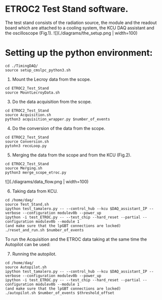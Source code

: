 # ETROC2 Test Stand software.
The test stand consists of the radiation source, the module and the readout board which are attached to a cooling system, the KCU DAQ assistant and the oscilloscope (Fig.1).
![](./diagrams/the_setup.png | width=100)

# Setting up the python environment:
```
cd ./TimingDAQ/
source setup_cmslpc_python3.sh
``` 

1) Mount the Lecroy data from the scope.
```
cd ETROC2_Test_Stand
source MountLecroyData.sh 
```

3) Do the data acquisition from the scope.
```
cd ETROC2_Test_Stand
source Acquisition.sh
python3 acquisition_wrapper.py $number_of_events
```

4) Do the conversion of the data from the scope.
```
cd ETROC2_Test_Stand
source Conversion.sh
pytohn3 recoLoop.py
```

5) Merging the data from the scope and from the KCU (Fig.2).
```
cd ETROC2_Test_Stand
source Merging.sh
python3 merge_scope_etroc.py
```

![](./diagrams/data_flow.png | width=100)

6) Taking data from KCU.
```
cd /home/daq/
source Test_Stand.sh
ipython test_tamalero.py -- --control_hub --kcu $DAQ_assistant_IP --verbose --configuration modulev0b --power_up
ipython -i test_ETROC.py -- --test_chip --hard_reset --partial --configuration modulev0b --module 1 
(and make sure that the lpGBT connections are locked)
./reset_and_run.sh $number_of_events
```

To run the Acquisition and the ETROC data taking at the same time the Autopilot can be used:

7) Running the autopilot.
```
cd /home/daq/
source Autopilot.sh
ipython test_tamalero.py -- --control_hub --kcu $DAQ_assistant_IP --verbose --configuration modulev0b --power_up
ipython -i test_ETROC.py -- --test_chip --hard_reset --partial --configuration modulev0b --module 1 
(and make sure that the lpGBT connections are locked)
./autopilot.sh $number_of_events $threshold_offset
```
